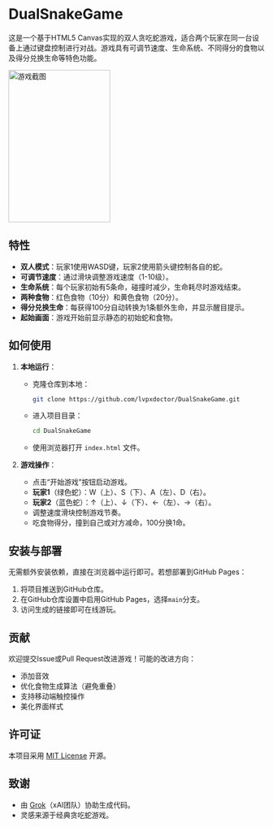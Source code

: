 # DualSnakeGame

这是一个基于HTML5 Canvas实现的双人贪吃蛇游戏，适合两个玩家在同一台设备上通过键盘控制进行对战。游戏具有可调节速度、生命系统、不同得分的食物以及得分兑换生命等特色功能。

<img src="https://github.com/user-attachments/assets/e3c66f75-ce15-4772-8258-f814cc24b68b" alt="游戏截图" width="200" height="300" />

## 特性
- **双人模式**：玩家1使用WASD键，玩家2使用箭头键控制各自的蛇。
- **可调节速度**：通过滑块调整游戏速度（1-10级）。
- **生命系统**：每个玩家初始有5条命，碰撞时减少，生命耗尽时游戏结束。
- **两种食物**：红色食物（10分）和黄色食物（20分）。
- **得分兑换生命**：每获得100分自动转换为1条额外生命，并显示醒目提示。
- **起始画面**：游戏开始前显示静态的初始蛇和食物。

## 如何使用
1. **本地运行**：
   - 克隆仓库到本地：
     ```bash
     git clone https://github.com/lvpxdoctor/DualSnakeGame.git
     ```
   - 进入项目目录：
     ```bash
     cd DualSnakeGame
     ```
   - 使用浏览器打开 `index.html` 文件。

2. **游戏操作**：
   - 点击“开始游戏”按钮启动游戏。
   - **玩家1**（绿色蛇）：W（上）、S（下）、A（左）、D（右）。
   - **玩家2**（蓝色蛇）：↑（上）、↓（下）、←（左）、→（右）。
   - 调整速度滑块控制游戏节奏。
   - 吃食物得分，撞到自己或对方减命，100分换1命。


## 安装与部署
无需额外安装依赖，直接在浏览器中运行即可。若想部署到GitHub Pages：
1. 将项目推送到GitHub仓库。
2. 在GitHub仓库设置中启用GitHub Pages，选择`main`分支。
3. 访问生成的链接即可在线游玩。

## 贡献
欢迎提交Issue或Pull Request改进游戏！可能的改进方向：
- 添加音效
- 优化食物生成算法（避免重叠）
- 支持移动端触控操作
- 美化界面样式

## 许可证
本项目采用 [MIT License](LICENSE) 开源。

## 致谢
- 由 [Grok](https://xai.com)（xAI团队）协助生成代码。
- 灵感来源于经典贪吃蛇游戏。
